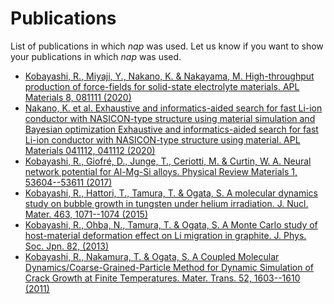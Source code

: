 # Publications

List of publications in which *nap* was used. Let us know if you want to show your publications in which *nap* was used.


-   [Kobayashi, R., Miyaji, Y., Nakano, K. & Nakayama, M.
    High-throughput production of force-fields for solid-state
    electrolyte materials. APL Materials 8,
    081111 (2020)](https://aip.scitation.org/doi/10.1063/5.0015373)
-   [Nakano, K. et al. Exhaustive and informatics-aided search for fast
    Li-ion conductor with NASICON-type structure using material
    simulation and Bayesian optimization Exhaustive and
    informatics-aided search for fast Li-ion conductor with NASICON-type
    structure using material. APL Materials 041112,
    041112 (2020)](https://aip.scitation.org/doi/10.1063/5.0007414)
-   [Kobayashi, R., Giofré, D., Junge, T., Ceriotti, M. & Curtin, W. A.
    Neural network potential for Al-Mg-Si alloys. Physical Review
    Materials 1,
    53604--53611 (2017)](https://journals.aps.org/prmaterials/abstract/10.1103/PhysRevMaterials.1.053604)
-   [Kobayashi, R., Hattori, T., Tamura, T. & Ogata, S. A molecular
    dynamics study on bubble growth in tungsten under helium
    irradiation. J. Nucl. Mater. 463,
    1071--1074 (2015)](https://www.sciencedirect.com/science/article/abs/pii/S002231151400991X?via%3Dihub)
-   [Kobayashi, R., Ohba, N., Tamura, T. & Ogata, S. A Monte Carlo study
    of host-material deformation effect on Li migration in graphite. J.
    Phys. Soc. Jpn.
    82, (2013)](https://journals.jps.jp/doi/10.7566/JPSJ.82.094603)
-   [Kobayashi, R., Nakamura, T. & Ogata, S. A Coupled Molecular
    Dynamics/Coarse-Grained-Particle Method for Dynamic Simulation of
    Crack Growth at Finite Temperatures. Mater. Trans. 52,
    1603--1610 (2011)](http://dx.doi.org/10.2320/matertrans.M2011116)
